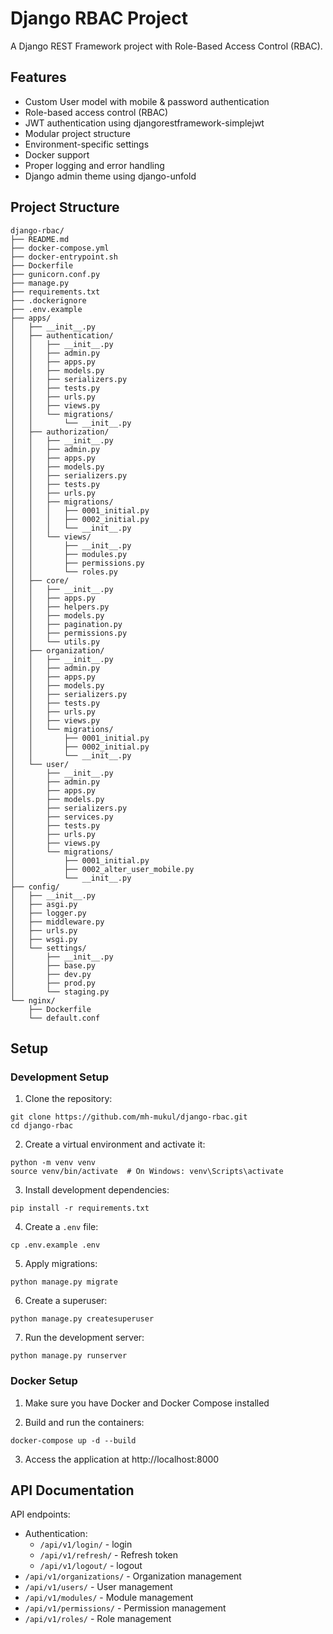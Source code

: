 # Django RBAC Project

A Django REST Framework project with Role-Based Access Control (RBAC).

## Features

- Custom User model with mobile & password authentication
- Role-based access control (RBAC)
- JWT authentication using djangorestframework-simplejwt
- Modular project structure
- Environment-specific settings
- Docker support
- Proper logging and error handling
- Django admin theme using django-unfold

## Project Structure

```
django-rbac/
├── README.md
├── docker-compose.yml
├── docker-entrypoint.sh
├── Dockerfile
├── gunicorn.conf.py
├── manage.py
├── requirements.txt
├── .dockerignore
├── .env.example
├── apps/
│   ├── __init__.py
│   ├── authentication/
│   │   ├── __init__.py
│   │   ├── admin.py
│   │   ├── apps.py
│   │   ├── models.py
│   │   ├── serializers.py
│   │   ├── tests.py
│   │   ├── urls.py
│   │   ├── views.py
│   │   └── migrations/
│   │       └── __init__.py
│   ├── authorization/
│   │   ├── __init__.py
│   │   ├── admin.py
│   │   ├── apps.py
│   │   ├── models.py
│   │   ├── serializers.py
│   │   ├── tests.py
│   │   ├── urls.py
│   │   ├── migrations/
│   │   │   ├── 0001_initial.py
│   │   │   ├── 0002_initial.py
│   │   │   └── __init__.py
│   │   └── views/
│   │       ├── __init__.py
│   │       ├── modules.py
│   │       ├── permissions.py
│   │       └── roles.py
│   ├── core/
│   │   ├── __init__.py
│   │   ├── apps.py
│   │   ├── helpers.py
│   │   ├── models.py
│   │   ├── pagination.py
│   │   ├── permissions.py
│   │   └── utils.py
│   ├── organization/
│   │   ├── __init__.py
│   │   ├── admin.py
│   │   ├── apps.py
│   │   ├── models.py
│   │   ├── serializers.py
│   │   ├── tests.py
│   │   ├── urls.py
│   │   ├── views.py
│   │   └── migrations/
│   │       ├── 0001_initial.py
│   │       ├── 0002_initial.py
│   │       └── __init__.py
│   └── user/
│       ├── __init__.py
│       ├── admin.py
│       ├── apps.py
│       ├── models.py
│       ├── serializers.py
│       ├── services.py
│       ├── tests.py
│       ├── urls.py
│       ├── views.py
│       └── migrations/
│           ├── 0001_initial.py
│           ├── 0002_alter_user_mobile.py
│           └── __init__.py
├── config/
│   ├── __init__.py
│   ├── asgi.py
│   ├── logger.py
│   ├── middleware.py
│   ├── urls.py
│   ├── wsgi.py
│   └── settings/
│       ├── __init__.py
│       ├── base.py
│       ├── dev.py
│       ├── prod.py
│       └── staging.py
└── nginx/
    ├── Dockerfile
    └── default.conf
```

## Setup

### Development Setup

1. Clone the repository:

```
git clone https://github.com/mh-mukul/django-rbac.git
cd django-rbac
```

2. Create a virtual environment and activate it:

```
python -m venv venv
source venv/bin/activate  # On Windows: venv\Scripts\activate
```

3. Install development dependencies:

```
pip install -r requirements.txt
```

4. Create a `.env` file:

```
cp .env.example .env
```

5. Apply migrations:

```
python manage.py migrate
```

6. Create a superuser:

```
python manage.py createsuperuser
```

7. Run the development server:

```
python manage.py runserver
```

### Docker Setup

1. Make sure you have Docker and Docker Compose installed

2. Build and run the containers:

```
docker-compose up -d --build
```

3. Access the application at http://localhost:8000

## API Documentation

API endpoints:

- Authentication:
  - `/api/v1/login/` - login
  - `/api/v1/refresh/` - Refresh token
  - `/api/v1/logout/` - logout
- `/api/v1/organizations/` - Organization management
- `/api/v1/users/` - User management
- `/api/v1/modules/` - Module management
- `/api/v1/permissions/` - Permission management
- `/api/v1/roles/` - Role management
